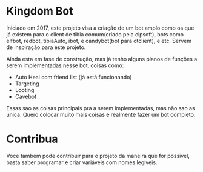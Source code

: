 # Kingdom Bot
Iniciado em 2017, este projeto visa a criação de um bot amplo
como os que já existem para o client de tibia comum(criado pela cipsoft),
bots como elfbot, redbot, tibiaAuto, ibot, e candybot(bot para otclient), e etc. Servem de
inspiração para este projeto.

Ainda esta em fase de construção, mas já tenho alguns planos de funções a serem
implementadas nesse bot, coisas como:

- Auto Heal com friend list (já está funcionando)
- Targeting
- Looting
- Cavebot

Essas sao as coisas principais pra a serem implementadas, mas não sao as
unica. Quero colocar muito mais coisas e realmente fazer um bot completo.

# Contribua
Voce tambem pode contribuir para o projeto da maneira que for possivel,
basta saber programar e criar variáveis com nomes legíveis. 
